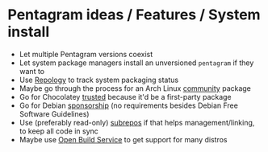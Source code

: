 # Pentagram ideas / Features / System install

* Let multiple Pentagram versions coexist
* Let system package managers install an unversioned `pentagram` if they want to
* Use [Repology](https://repology.org) to track system packaging status
* Maybe go through the process for an Arch Linux [community](https://wiki.archlinux.org/index.php/AUR_Trusted_User_Guidelines#Rules_for_Packages_Entering_the_.5Bcommunity.5D_Repo) package
* Go for Chocolatey [trusted](https://chocolatey.org/faq#what-is-a-trusted-package) because it'd be a first-party package
* Go for Debian [sponsorship](https://www.debian.org/doc/manuals/distribute-deb/distribute-deb.html#getting-a-sponsor) (no requirements besides Debian Free Software Guidelines)
* Use (preferably read-only) [subrepos](https://github.com/ingydotnet/git-subrepo) if that helps management/linking, to keep all code in sync
* Maybe use [Open Build Service](https://openbuildservice.org/) to get support for many distros

